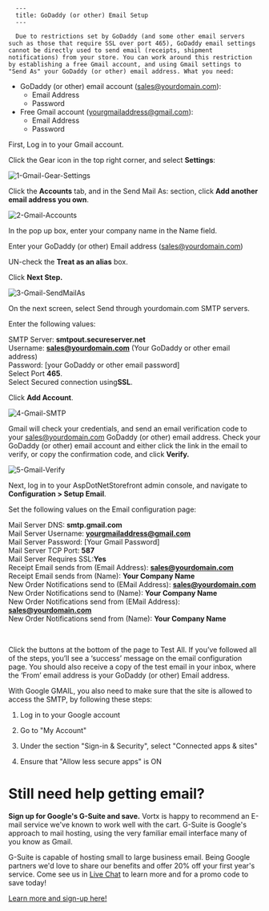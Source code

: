 
      ---
      title: GoDaddy (or other) Email Setup
      ---

      Due to restrictions set by GoDaddy (and some other email servers such as those that require SSL over port 465), GoDaddy email settings cannot be directly used to send email (receipts, shipment notifications) from your store. You can work around this restriction by establishing a free Gmail account, and using Gmail settings to "Send As" your GoDaddy (or other) email address. What you need:

*   GoDaddy (or other) email account (sales@yourdomain.com):
    *   Email Address
    *   Password
*   Free Gmail account (yourgmailaddress@gmail.com):
    *   Email Address
    *   Password

First, Log in to your Gmail account.

Click the Gear icon in the top right corner, and select **Settings**:

![](http://manual.aspdotnetstorefront.com/images/product/MSx/1-Gmail-Gear-Settings.jpg "1-Gmail-Gear-Settings") 

Click the **Accounts** tab, and in the Send Mail As: section, click **Add another email address you own**.

![](http://manual.aspdotnetstorefront.com/images/product/MSx/2-Gmail-Accounts.jpg "2-Gmail-Accounts") 

In the pop up box, enter your company name in the Name field.

Enter your GoDaddy (or other) Email address (sales@yourdomain.com)

UN-check the **Treat as an alias** box.

Click **Next Step.**

![](http://manual.aspdotnetstorefront.com/images/product/MSx/3-Gmail-SendMailAs.jpg "3-Gmail-SendMailAs") 

On the next screen, select Send through yourdomain.com SMTP servers.

Enter the following values:

SMTP Server: **smtpout.secureserver.net**  
Username: **sales@yourdomain.com** (Your GoDaddy or other email address)  
Password: \[your GoDaddy or other email password\]  
Select Port **465**.  
Select Secured connection using**SSL**.

Click **Add Account**.

![](http://manual.aspdotnetstorefront.com/images/product/MSx/4-Gmail-SMTP.jpg "4-Gmail-SMTP") 

Gmail will check your credentials, and send an email verification code to your sales@yourdomain.com GoDaddy (or other) email address. Check your GoDaddy (or other) email account and either click the link in the email to verify, or copy the confirmation code, and click **Verify.**

![](http://manual.aspdotnetstorefront.com/images/product/MSx/5-Gmail-Verify.jpg "5-Gmail-Verify")

Next, log in to your AspDotNetStorefront admin console, and navigate to **Configuration > Setup Email**.

Set the following values on the Email configuration page:

Mail Server DNS: **smtp.gmail.com**  
Mail Server Username: **yourgmailaddress@gmail.com**  
Mail Server Password: \[Your Gmail Password\]  
Mail Server TCP Port: **587**  
Mail Server Requires SSL:**Yes**  
Receipt Email sends from (Email Address): **sales@yourdomain.com**  
Receipt Email sends from (Name): **Your Company Name**  
New Order Notifications send to (EMail Address): **sales@yourdomain.com**  
New Order Notifications send to (Name): **Your Company Name**  
New Order Notifications send from (EMail Address): **sales@yourdomain.com**  
New Order Notifications send from (Name): **Your Company Name**

**​**

Click the buttons at the bottom of the page to Test All. If you’ve followed all of the steps, you’ll see a ‘success’ message on the email configuration page. You should also receive a copy of the test email in your inbox, where the ‘From’ email address is your GoDaddy (or other) Email address.

With Google GMAIL, you also need to make sure that the site is allowed to access the SMTP, by following these steps:

1) Log in to your Google account

2) Go to "My Account"

3) Under the section "Sign-in & Security", select "Connected apps & sites"

4) Ensure that "Allow less secure apps" is ON

Still need help getting email?
==============================

**Sign up for Google's G-Suite and save.** Vortx is happy to recommend an E-mail service we've known to work well with the cart. G-Suite is Google's approach to mail hosting, using the very familiar email interface many of you know as Gmail.

G-Suite is capable of hosting small to large business email. Being Google partners we'd love to share our benefits and offer 20% off your first year's service. Come see us in [Live Chat](https://vortx.whoson.com/chat/chatstart.htm?domain=www.aspdotnetstorefront.com&timestamp=1488911175254&session=947-1481588721972) to learn more and for a promo code to save today!

[Learn more and sign-up here!](https://goo.gl/h6sqMd)
      